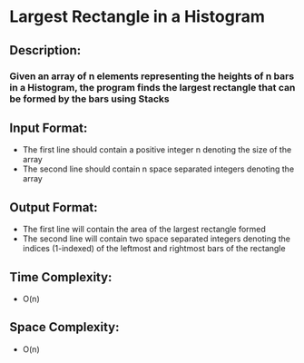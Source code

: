 # Largest Rectangle in a Histogram
## Description:
### Given an array of n elements representing the heights of n bars in a Histogram, the program finds the largest rectangle that can be formed by the bars using Stacks
## Input Format:
* The first line should contain a positive integer n denoting the size of the array
* The second line should contain n space separated integers denoting the array
## Output Format:
* The first line will contain the area of the largest rectangle formed
* The second line will contain two space separated integers denoting the indices (1-indexed) of the leftmost and rightmost bars of the rectangle
## Time Complexity: 
* O(n)
## Space Complexity: 
* O(n)